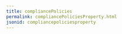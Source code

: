 ```yaml
---
title: compliancePolicies
permalink: compliancePoliciesProperty.html
jsonid: compliancepoliciesproperty
---
```

